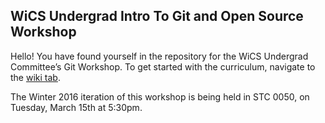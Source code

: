 ## WiCS Undergrad Intro To Git and Open Source Workshop

Hello! You have found yourself in the repository for the WiCS Undergrad
Committee’s Git Workshop. To get started with the curriculum, navigate to 
the [wiki tab](https://github.com/wics-uw/git-workshop-W16/wiki).

The Winter 2016 iteration of this workshop is being held in STC 0050, on
Tuesday, March 15th at 5:30pm.
